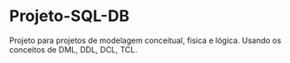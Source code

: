 # Projeto-SQL-DB
Projeto para projetos de modelagem conceitual, fisica e lógica. Usando os conceitos de DML, DDL, DCL, TCL.
